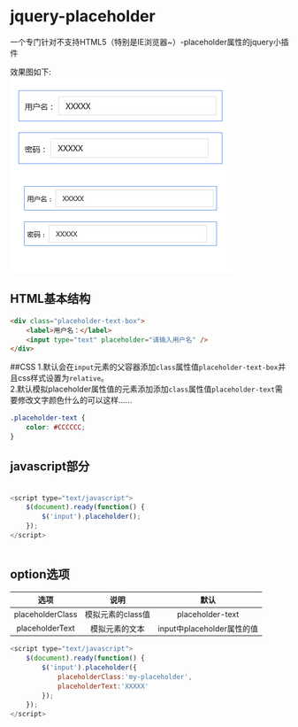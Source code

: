 # jquery-placeholder
一个专门针对不支持HTML5（特别是IE浏览器~）-placeholder属性的jquery小插件
 
效果图如下:  
![效果图](/sources/img/rendering.png)
## HTML基本结构
``` html
<div class="placeholder-text-box">
	<label>用户名：</label>
	<input type="text" placeholder="请输入用户名" />
</div>

```
##CSS
1.默认会在`input`元素的父容器添加`class`属性值`placeholder-text-box`并且css样式设置为`relative`。  
2.默认模拟placeholder属性值的元素添加添加`class`属性值`placeholder-text`需要修改文字颜色什么的可以这样......
```css
.placeholder-text {
	color: #CCCCCC;
}
```
## javascript部分
``` javascript

<script type="text/javascript">
	$(document).ready(function() {
		$('input').placeholder();
	});
</script>
	
```
## option选项
| 选项      |   说明  | 默认  |
| :--------:|:--------:| :--: |
| placeholderClass  | 模拟元素的class值|  placeholder-text   |
| placeholderText     |   模拟元素的文本 |  input中placeholder属性的值  |
``` javascript
<script type="text/javascript">
	$(document).ready(function() {
		$('input').placeholder({
			placeholderClass:'my-placeholder',
			placeholderText:'XXXXX'
		});
	});
</script>
```
